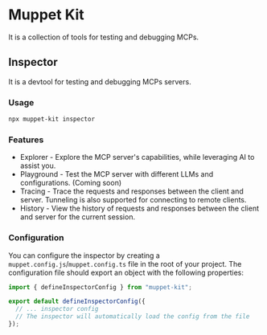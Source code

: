 # Muppet Kit

It is a collection of tools for testing and debugging MCPs.

## Inspector

It is a devtool for testing and debugging MCPs servers.

### Usage

```bash
npx muppet-kit inspector
```

### Features

- Explorer - Explore the MCP server's capabilities, while leveraging AI to assist you.
- Playground - Test the MCP server with different LLMs and configurations. (Coming soon)
- Tracing - Trace the requests and responses between the client and server. Tunneling is also supported for connecting to remote clients.
- History - View the history of requests and responses between the client and server for the current session.

### Configuration

You can configure the inspector by creating a `muppet.config.js`/`muppet.config.ts` file in the root of your project. The configuration file should export an object with the following properties:

```ts
import { defineInspectorConfig } from "muppet-kit";

export default defineInspectorConfig({
  // ... inspector config
  // The inspector will automatically load the config from the file
});
```
